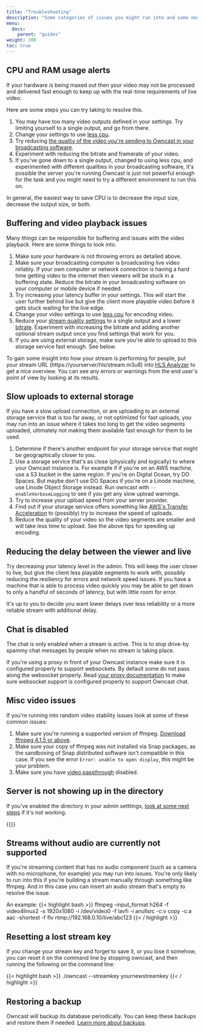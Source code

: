 ```yaml
---
title: "Troubleshooting"
description: "Some categories of issues you might run into and some next steps to help troubleshoot."
menu:
  docs:
    parent: "guides"
weight: 300
toc: true
---
```


## CPU and RAM usage alerts

If your hardware is being maxed out then your video may not be processed and delivered fast enough to keep up with the real-time requirements of live video.

Here are some steps you can try taking to resolve this.

1. You may have too many video outputs defined in your settings. Try limiting yourself to a single output, and go from there.
1. Change your settings to use [less cpu](/docs/encoding/#cpu-usage).
1. Try reducing [the quality of the video you're sending to Owncast in your broadcasting software](/docs/encoding/#how-you-configure-your-broadcasting-software-matters).
1. Experiment with reducing the bitrate and framerate of your video.
1. If you've gone down to a single output, changed to using less cpu, and experimented with different qualities in your broadcasting software, it's possible the server you're running Owncast is just not powerful enough for the task and you might need to try a different environment to run this on.

In general, the easiest way to save CPU is to decrease the input size, decrease the output size, or both.

## Buffering and video playback issues

Many things can be responsible for buffering and issues with the video playback. Here are some things to look into.

1. Make sure your hardware is not throwing errors as detailed above.
1. Make sure your broadcasting computer is broadcasting live video reliably. If your own computer or network connection is having a hard time getting video to the internet then viewers will be stuck in a buffering state. Reduce the bitrate in your broadcasting software on your computer or mobile device if needed.
1. Try increasing your latency buffer in your settings. This will start the user further behind live but give the client more playable video before it gets stuck waiting for the live edge.
1. Change your video settings to use [less cpu](/docs/encoding/#cpu-usage) for encoding video.
1. Reduce your [stream quality settings](/docs/configuration/#video-quality) to a single output and a lower [bitrate](/docs/encoding/#bitrate). Experiment with increasing the bitrate and adding another optional stream output once you find settings that work for you.
1. If you are using external storage, make sure you're able to upload to this storage service fast enough. See below.

To gain some insight into how your stream is performing for people, put your stream URL (https://yourserver/hls/stream.m3u8) into [HLS Analyzer](https://hlsanalyzer.com/) to get a nice overview. You can see any errors or warnings from the end user's point of view by looking at its results.

## Slow uploads to external storage

If you have a slow upload connection, or are uploading to an external storage service that is too far away, or not optimized for fast uploads, you may run into an issue where it takes too long to get the video segments uploaded, ultimately not making them available fast enough for them to be used.

1. Determine if there's another endpoint for your storage service that might be geographically closer to you.
1. Use a storage service that's as close (physically and logically) to where your Owncast instance is. For example if if you're on an AWS machine, use a S3 bucket in the same region. If you're on Digital Ocean, try DO Spaces. But maybe don't use DO Spaces if you're on a Linode machine, use Linode Object Storage instead. Run owncast with `--enableVerboseLogging` to see if you get any slow upload warnings.
1. Try to increase your upload speed from your server provider.
1. Find out if your storage service offers something like [AWS's Transfer Acceleration](https://docs.aws.amazon.com/AmazonS3/latest/dev/transfer-acceleration.html) to (possibly) try to increase the speed of uploads.
1. Reduce the quality of your video so the video segments are smaller and will take less time to upload. See the above tips for speeding up encoding.

## Reducing the delay between the viewer and live

Try decreasing your latency level in the admin. This will keep the user closer to live, but give the client less playable segments to work with, possibly reducing the resiliency for errors and network speed issues. If you have a machine that is able to process video quickly you may be able to get down to only a handful of seconds of latency, but with little room for error.

It's up to you to decide you want lower delays over less reliability or a more reliable stream with additional delay.

## Chat is disabled

The chat is only enabled when a stream is active. This is to stop drive-by spammy chat messages by people when no stream is taking place.

If you're using a proxy in front of your Owncast instance make sure it is configured properly to support websockets. By default some do not pass along the websocket properly. Read [your proxy documentation](/docs/sslproxies) to make sure websocket support is configured properly to support Owncast chat.

## Misc video issues

If you're running into random video stability issues look at some of these common issues:

1. Make sure you're running a supported version of ffmpeg. [Download ffmpeg 4.1.5 or above](https://ffmpeg.org/download.html).
1. Make sure your copy of ffmpeg was not installed via Snap packages, as the sandboxing of Snap distributed software isn't compatible in this case. If you see the error `Error: unable to open display`, this might be your problem.
1. Make sure you have [video passthrough](/docs/video/#video-passthrough) disabled.

## Server is not showing up in the directory

If you've enabled the directory in your admin setttings, [look at some next steps](/docs/directory/#if-your-server-is-not-showing-up-in-the-directory) if it's not working.

{{<versionsupport feature="owncast directory" version="0.0.3">}}

## Streams without audio are currently not supported

If you're streaming content that has no audio component (such as a camera with no microphone, for example) you may run into issues. You're only likely to run into this if you're building a stream manually through something like ffmpeg. And in this case you can insert an audio stream that's empty to resolve the issue.

An example:
{{< highlight bash >}}
ffmpeg -input_format h264 -f video4linux2 -s 1920x1080 -i /dev/video0 -f lavfi -i anullsrc -c:v copy -c:a aac -shortest -f flv rtmp://192.168.0.10/live/abc123
{{< / highlight >}}

## Resetting a lost stream key

If you change your stream key and forget to save it, or you lose it somehow, you can reset it on the command line by stopping owncast, and then running the following on the command line:

{{< highlight bash >}}
./owncast --streamkey yournewstreamkey
{{< / highlight >}}

## Restoring a backup

Owncast will backup its database periodically. You can keep these backups and restore them if needed. [Learn more about backups](/docs/backups).
